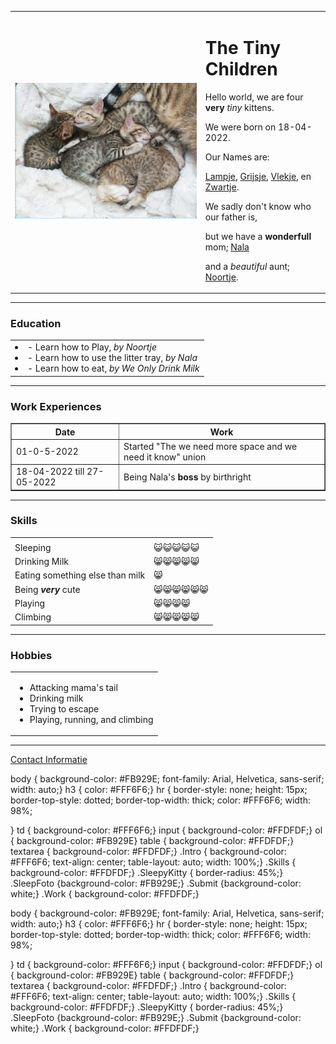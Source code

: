 <!DOCTYPE htm
<html lang="en" dir="ltr">

<head>
  <meta charset="utf-8">
<link rel="stylesheet" href="css/styles.css">
</head>

<body>
  <table cellspacing="40">
    <tr>
      <td class="SleepFoto"><img class="SleepyKitty"src="Kittens klein.png" alt="Photo Sleeping Kittens"></td>
      <td class="Intro">
        <h1>The Tiny Children</h1>
        <p>Hello world, we are four <strong>very</strong> <em>tiny</em> kittens.</p>
        <p>We were born on 18-04-2022.</p>
        <p>Our Names are: </p>
        <p>  <a href="Lampje.jpg">Lampje</a>, <a href="Grijsje.jpg">Grijsje</a>, <a href="Vlekje.jpg">Vlekje</a>, en <a href="Zwartje.jpg">Zwartje</a>. </p>
        <p>We sadly don't know who our father is, </p>
        <p>but we have a <strong>wonderfull</strong> mom; <a href="Nala.jpg">Nala</a></p>
        <p>and a <em>beautiful</em> aunt; <a href="Noortje.jpg">Noortje</a>.</p>
      </td>
    </tr>
  </table>
  <hr>
  <table>
  <h3>Education</h3>
<ol>
<td>
   <li>- Learn how to Play, <em> by Noortje</em></li>
    <li>- Learn how to use the litter tray, <em>by Nala</em></li>
    <li>- Learn how to eat, <em>by We Only Drink Milk</em> </li>
  </ol></td>
</table>
  <hr>
  <h3>Work Experiences</h3>
  <table class="Work" border="1" cellspacing="10">
    <thead>
      <tr>
        <th>Date</th>
        <th>Work</th>
      </tr>
    </thead>
    <tbody>
      <tr>
        <td>01-0-5-2022</td>
        <td>Started "The we need more space and we need it know" union</td>
      </tr>
      <tr>
        <td>18-04-2022 till 27-05-2022</td>
        <td>Being Nala's <strong>boss</strong> by birthright</td>
      </tr>
    </tbody>
  </table>
  <hr>
  <h3>Skills</h3>
  <table class="Skills" cellspacing="10">
    <tr>
      <td>
    <tr>
      <td>Sleeping </td>
      <td>😺😺😺😺😺</td>
    <tr>
      <td>Drinking Milk </td>
      <td>😸😸😸😸😸</td>
    </tr>
    <tr>
      <td>Eating something else than milk </td>
      <td>
        😸</td>
    </tr>
    <tr>
      <td>Being <strong><em>very</em></strong> cute </td>
      <td>😸😸😸😸😸😸</td>
    </tr>
    <tr>
      <td>Playing</td>
      <td>😸😸😸😸</td>
    </tr>
    <tr>
      <td>Climbing</td>
      <td>😸😸😸😸😸</td>
    </tr>
  </table>
  <hr>
<table>
  <h3>Hobbies</h3>
<td><ul>
    <li>Attacking mama's tail</li>
    <li>Drinking milk</li>
    <li>Trying to escape</li>
    <li>Playing, running, and climbing</li>
  </ul> </td>
</table>
  <hr>
  <a href="Contact info.html">Contact Informatie</a>
</body>

</html>

body {
  background-color: #FB929E;
  font-family: Arial, Helvetica, sans-serif;
  width: auto;}
h3 {
  color: #FFF6F6;}
hr {
  border-style: none;
  height: 15px;
  border-top-style: dotted;
  border-top-width: thick;
  color: #FFF6F6;
  width: 98%;

}
td {
  background-color: #FFF6F6;}
input {
  background-color: #FFDFDF;}
ol {
  background-color: #FB929E}
table {
  background-color: #FFDFDF;}
textarea {
  background-color: #FFDFDF;}
.Intro {
  background-color: #FFF6F6;
  text-align: center;
  table-layout: auto;
  width: 100%;}
.Skills {
  background-color: #FFDFDF;}
.SleepyKitty {
  border-radius: 45%;}
.SleepFoto {background-color: #FB929E;}
.Submit {background-color: white;}
.Work {
  background-color: #FFDFDF;}

body {
  background-color: #FB929E;
  font-family: Arial, Helvetica, sans-serif;
  width: auto;}
h3 {
  color: #FFF6F6;}
hr {
  border-style: none;
  height: 15px;
  border-top-style: dotted;
  border-top-width: thick;
  color: #FFF6F6;
  width: 98%;

}
td {
  background-color: #FFF6F6;}
input {
  background-color: #FFDFDF;}
ol {
  background-color: #FB929E}
table {
  background-color: #FFDFDF;}
textarea {
  background-color: #FFDFDF;}
.Intro {
  background-color: #FFF6F6;
  text-align: center;
  table-layout: auto;
  width: 100%;}
.Skills {
  background-color: #FFDFDF;}
.SleepyKitty {
  border-radius: 45%;}
.SleepFoto {background-color: #FB929E;}
.Submit {background-color: white;}
.Work {
  background-color: #FFDFDF;}

